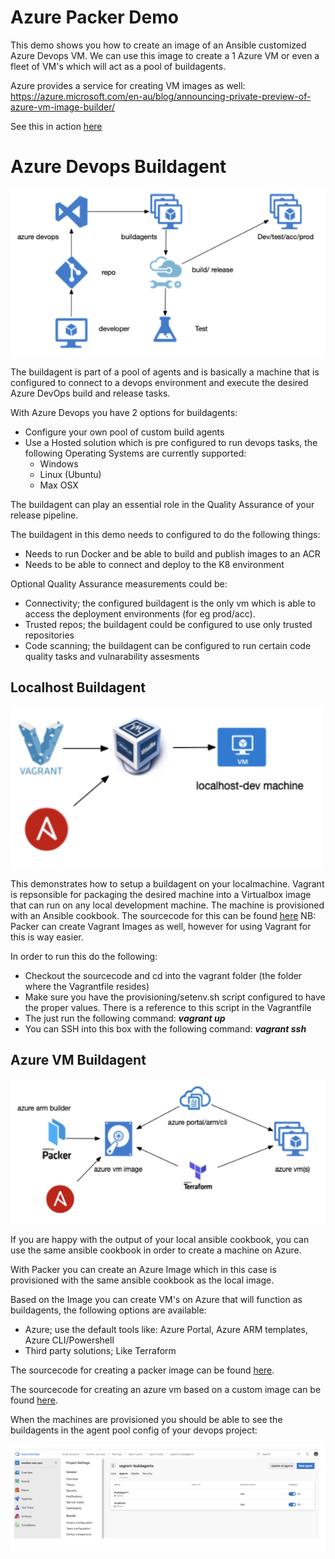 # Azure Packer Demo

This demo shows you how to create an image of an Ansible customized Azure Devops VM. We can use this image to create a 1 Azure VM or even a fleet of VM's which will act as a pool of buildagents.

Azure provides a service for creating VM images as well:
https://azure.microsoft.com/en-au/blog/announcing-private-preview-of-azure-vm-image-builder/

See this in action [here](https://youtu.be/uRp_hix7JYI)

# Azure Devops Buildagent
![](pics/2019-06-19-14-12-06.png)

The buildagent is part of a pool of agents and is basically a machine that is configured to connect to a devops environment and execute the desired Azure DevOps build and release  tasks.

With Azure Devops you have 2 options for buildagents:
- Configure your own pool of custom build agents
- Use a Hosted solution which is pre configured to run devops tasks, the following Operating Systems are currently supported:
  - Windows
  - Linux (Ubuntu)
  - Max OSX

The buildagent can play an essential role in the Quality Assurance of your release pipeline.

The buildagent in this demo needs to configured to do the following things:
- Needs to run Docker and be able to build and publish images to an ACR
- Needs to be able to connect and deploy to the K8 environment

Optional Quality Assurance measurements could be:
- Connectivity; the configured buildagent is the only vm which is able to access the deployment environments (for eg prod/acc).
- Trusted repos; the buildagent could be configured to use only trusted repositories
- Code scanning; the buildagent can be configured to run certain code quality tasks and vulnarability assesments

## Localhost Buildagent

![](pics/2019-06-19-14-15-30.png)

This demonstrates how to setup a buildagent on your localmachine. Vagrant is repsonsible for packaging the desired machine into a Virtualbox image that can run on any local development machine. The machine is provisioned with an Ansible cookbook. The sourcecode for this can be found [here](https://github.com/chrisvugrinec/azure-packer-demo/tree/master/buildagent/vagrant)
NB: Packer can create Vagrant Images as well, however for using Vagrant for this is way easier.

In order to run this do the following:
- Checkout the sourcecode and cd into the vagrant folder (the folder where the Vagrantfile resides)
- Make sure you have the provisioning/setenv.sh script configured to have the proper values. There is a reference to this script in the Vagrantfile
- The just run the following command: **_vagrant up_**
- You can SSH into this box with the following command: **_vagrant ssh_**

## Azure VM Buildagent

![](pics/2019-06-19-14-16-36.png)

If you are happy with the output of your local ansible cookbook, you can use the same ansible cookbook in order to create a machine on Azure.

With Packer you can create an Azure Image which in this case is provisioned with the same ansible cookbook as the local image.

Based on the Image you can create VM's on Azure that will function as buildagents, the following options are available:
- Azure; use the default tools like: Azure Portal, Azure ARM templates, Azure CLI/Powershell 
- Third party solutions; Like Terraform

The sourcecode for creating a packer image can be found [here](https://github.com/chrisvugrinec/azure-packer-demo/tree/master/buildagent/packer).

The sourcecode for creating an azure vm based on a custom image can be found [here](https://github.com/chrisvugrinec/azure-packer-demo/tree/master/buildagent/terraform).

When the machines are provisioned you should be able to see the buildagents in the agent pool config of your devops project:

![](pics/2019-06-19-14-18-37.png)

